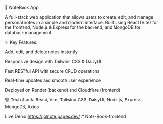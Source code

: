 📝 NoteBook App

A full-stack web application that allows users to create, edit, and manage personal notes in a simple and modern interface.
Built using React (Vite) for the frontend, Node.js & Express for the backend, and MongoDB for database management.

✨ Key Features:

Add, edit, and delete notes instantly

Responsive design with Tailwind CSS & DaisyUI

Fast RESTful API with secure CRUD operations

Real-time updates and smooth user experience

Deployed on Render (backend) and Cloudflare (frontend)

💻 Tech Stack:
React, Vite, Tailwind CSS, DaisyUI, Node.js, Express, MongoDB, Axios

Live Demo:https://jotnote.pages.dev/ 
 
 #   N o t e - B o o k - f r o n t e n d 
 
 

